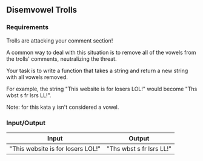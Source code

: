 ## Disemvowel Trolls

### Requirements

Trolls are attacking your comment section!

A common way to deal with this situation is to remove all of the vowels from the trolls' comments, neutralizing the threat.

Your task is to write a function that takes a string and return a new string with all vowels removed.

For example, the string "This website is for losers LOL!" would become "Ths wbst s fr lsrs LL!".

Note: for this kata y isn't considered a vowel.

### Input/Output

| Input                            |  Output                 |
| -------------------------------- | ----------------------- |
|"This website is for losers LOL!" | "Ths wbst s fr lsrs LL!"|

